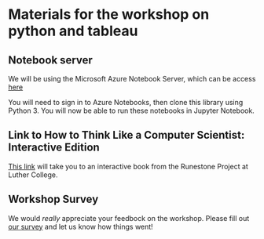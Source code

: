 # Materials for the workshop on python and tableau


## Notebook server

We will be using the Microsoft Azure Notebook Server, which can be access
[here](https://notebooks.azure.com/yardsale8/libraries/USCOTS17)

You will need to sign in to Azure Notebooks, then clone this library using Python 3.  You will now be able to run these notebooks in Jupyter Notebook.

## Link to How to Think Like a Computer Scientist: Interactive Edition

[This link](http://interactivepython.org/runestone/static/thinkcspy/index.html) will take you to an interactive book from the Runestone Project at Luther College.

## Workshop Survey

We would *really* appreciate your feedbock on the workshop.  Please fill out
[our survey](https://winona.az1.qualtrics.com/jfe/form/SV_2fzPIPKvWP25rzn) and
let us know how things went!
